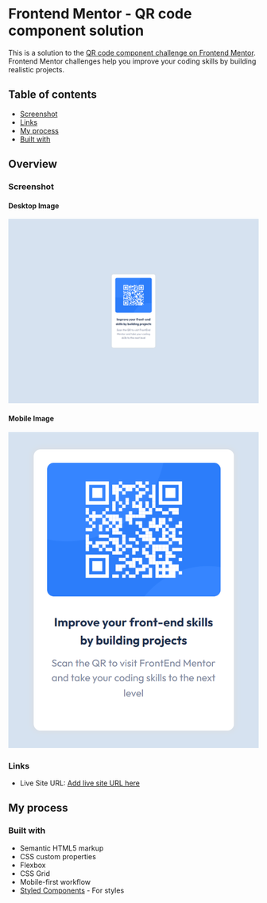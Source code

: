 # Frontend Mentor - QR code component solution

This is a solution to the [QR code component challenge on Frontend Mentor](https://www.frontendmentor.io/challenges/qr-code-component-iux_sIO_H). Frontend Mentor challenges help you improve your coding skills by building realistic projects. 

## Table of contents

  - [Screenshot](#screenshot)
  - [Links](#links)
  - [My process](#my-process)
  - [Built with](#built-with)

## Overview

### Screenshot

#### Desktop Image
![Desktop Image: 1440px](https://github.com/makumi10/Mobile-first-solution-using-CSS-Grid-and-Flexbox/blob/main/Screenshot%201440px.png)

#### Mobile Image
![Mobile Image 375px](https://github.com/makumi10/Mobile-first-solution-using-CSS-Grid-and-Flexbox/blob/main/Screenshot%20375.png)


### Links

- Live Site URL: [Add live site URL here](https://frontendmentortst1.netlify.app)

## My process

### Built with

- Semantic HTML5 markup
- CSS custom properties
- Flexbox
- CSS Grid
- Mobile-first workflow
- [Styled Components](https://styled-components.com/) - For styles
